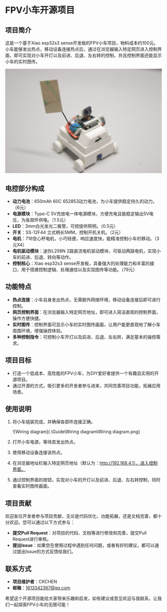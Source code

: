 # FPV小车开源项目

## 项目简介
这是一个基于Xiao esp32s3 sense开发板的FPV小车项目，物料成本约100元。小车能够发出热点，移动设备连接热点后，通过在浏览器输入特定网页进入控制界面，即可实现对小车开灯以及前进、后退、左右转的控制，并且控制界面还能显示小车的实时图传。

![Car-1](.\Img\Car-1.jpg)

## 电控部分构成
- **动力电池**：650mAh 60C 652853动力电池，为小车提供稳定持久的动力。（6元）
- **电源模块**：Type-C 5V充放电一体电源模块，方便充电且能稳定输出5V电压，为各部件供电。（1.5元）
- **LED**：3mm白光发光二极管，可控提供照明。（0.5元）
- **开关**：SS-12F44 立式柄长5MM，控制开机关机。（2元）
- **电机**：716空心杯电机，小巧轻便，响应速度快，能精准控制小车的移动。（3元X4）
- **电机驱动模块**：迷你L298N 2路直流电机驱动模块，可驱动两路电机，实现小车的前进、后退、转向等动作。
- **控制核心**：Xiao esp32s3 sense开发板，具备强大的处理能力和丰富的接口，用于搭建控制逻辑、处理通信以及实现图传等功能。（79元）

## 功能特点
- **热点连接**：小车自身发出热点，无需额外网络环境，移动设备连接后即可进行控制。
- **网页控制界面**：在浏览器输入特定网页地址，即可进入简洁直观的控制界面，操作方便快捷。
- **实时图传**：控制界面可显示小车的实时图传画面，让用户能更直观地了解小车周围环境，增强操控体验。
- **多种控制指令**：可控制小车开灯以及前进、后退、左右转，满足基本的操控需求。

## 项目目标
- 打造一个低成本、高性能的FPV小车，为DIY爱好者提供一个有趣且实用的开源项目。
- 通过开源的方式，吸引更多的开发者参与进来，共同完善项目功能，拓展应用场景。

## 使用说明
1. 将小车组装完成，并确保各部件连接正确。

   ![Wiring diagram](.\Guide\Wiring diagram\Wiring diagram.png)

2. 打开小车电源，等待其发出热点。

3. 使用移动设备连接该热点。

4. 在浏览器地址栏输入特定网页地址（默认为：http://192.168.4.1），进入控制界面。

5. 通过控制界面的按钮，实现对小车的开灯以及前进、后退、左右转控制，同时查看实时图传画面。

## 项目贡献
欢迎各位开发者参与项目贡献，无论是代码优化、功能拓展，还是文档完善，都十分欢迎。您可以通过以下方式参与：
- **提交Pull Request**：对项目的代码、文档等进行修改和完善，提交Pull Request进行审核。
- **提出Issue**：如果您在使用过程中遇到任何问题，或者有好的建议，都可以通过提出Issue的方式反馈给我们。

## 联系方式
- **项目维护者**：CKCHEN
- **邮箱**：1613342367@qq.com

希望这个开源项目能给大家带来乐趣和启发，如有建议或意见欢迎与我联系，让我们一起探索FPV小车的无限可能！
